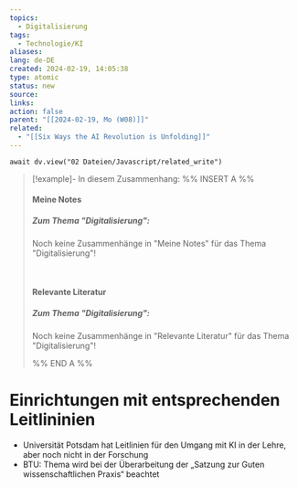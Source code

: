```yaml
---
topics:
  - Digitalisierung
tags:
  - Technologie/KI
aliases: 
lang: de-DE
created: 2024-02-19, 14:05:38
type: atomic
status: new
source: 
links: 
action: false 
parent: "[[2024-02-19, Mo (W08)]]"
related:
  - "[[Six Ways the AI Revolution is Unfolding]]"
---
```


```dataviewjs
await dv.view("02 Dateien/Javascript/related_write")
```
> [!example]- In diesem Zusammenhang:
> %% INSERT A %%
> #### Meine Notes
> ##### Zum Thema "Digitalisierung":
> Noch keine Zusammenhänge in "Meine Notes" für das Thema "Digitalisierung"!
> 
> 
> &nbsp;
> #### Relevante Literatur
> ##### Zum Thema "Digitalisierung":
> Noch keine Zusammenhänge in "Relevante Literatur" für das Thema "Digitalisierung"!
> 
> %% END A %%

# Einrichtungen mit entsprechenden Leitlininien

- Universität Potsdam hat Leitlinien für den Umgang mit KI in der Lehre, aber noch nicht in der Forschung
- BTU: Thema wird bei der Überarbeitung der „Satzung zur Guten wissenschaftlichen Praxis“ beachtet


